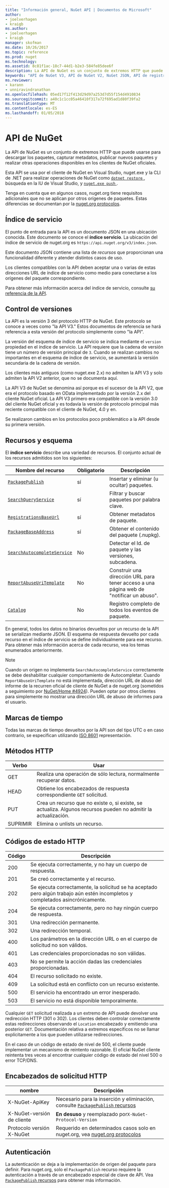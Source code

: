 ```yaml
---
title: "Información general, NuGet API | Documentos de Microsoft"
author:
- joelverhagen
- kraigb
ms.author:
- joelverhagen
- kraigb
manager: skofman
ms.date: 10/26/2017
ms.topic: reference
ms.prod: nuget
ms.technology: 
ms.assetid: 8c81f1ac-18c7-44d1-b2e3-584fe85dee6f
description: La API de NuGet es un conjunto de extremos HTTP que puede usarse para descargar los paquetes, capturar metadatos, publicar nuevos paquetes, etcetera.
keywords: "API de NuGet V3, API de NuGet V2, NuGet JSON, API de registro de NuGet, contenedor sin formato de API de NuGet, NuGet nupkg API, API de metadatos de NuGet, API de búsqueda de NuGet, NuGet inserción API, NuGe publicar API, NuGet eliminar API, NuGet ocultar API, protocolo de NuGet"
ms.reviewer:
- karann
- unniravindranathan
ms.openlocfilehash: 05ed17f12f413d29d97a253d7d55f154d4910834
ms.sourcegitcommit: a40c1c1cc05a46410f317a72f695ad1d80f39fa2
ms.translationtype: MT
ms.contentlocale: es-ES
ms.lasthandoff: 01/05/2018
---
```

# <a name="nuget-api"></a>API de NuGet

La API de NuGet es un conjunto de extremos HTTP que puede usarse para descargar los paquetes, capturar metadatos, publicar nuevos paquetes y realizar otras operaciones disponibles en los clientes de NuGet oficiales.

Esta API se usa por el cliente de NuGet en Visual Studio, nuget.exe y la CLI de .NET para realizar operaciones de NuGet como [ `dotnet restore` ](/dotnet/articles/core/preview3/tools/dotnet-restore), búsqueda en la IU de Visual Studio, y [ `nuget.exe push` ](../tools/cli-ref-push.md).

Tenga en cuenta que en algunos casos, nuget.org tiene requisitos adicionales que no se aplican por otros orígenes de paquetes. Estas diferencias se documentan por la [nuget.org protocolos](nuget-protocols.md).

## <a name="service-index"></a>Índice de servicio

El punto de entrada para la API es un documento JSON en una ubicación conocida. Este documento se conoce el **índice servicio**.
La ubicación del índice de servicio de nuget.org es `https://api.nuget.org/v3/index.json`.

Este documento JSON contiene una lista de *recursos* que proporcionan una funcionalidad diferente y atender distintos casos de uso.

Los clientes compatibles con la API deben aceptar una o varias de estas direcciones URL de índice de servicio como medio para conectarse a los orígenes del paquete correspondiente.

Para obtener más información acerca del índice de servicio, consulte [su referencia de la API](service-index.md).

## <a name="versioning"></a>Control de versiones

La API es la versión 3 del protocolo HTTP de NuGet. Este protocolo se conoce a veces como "la API V3." Estos documentos de referencia se hará referencia a esta versión del protocolo simplemente como "la API".

La versión del esquema de índice de servicio se indica mediante el `version` propiedad en el índice de servicio. La API requiere que la cadena de versión tiene un número de versión principal de `3`. Cuando se realizan cambios no importantes en el esquema de índice de servicio, se aumentará la versión secundaria de la cadena de versión.

Los clientes más antiguos (como nuget.exe 2.x) no admiten la API V3 y solo admiten la API V2 anterior, que no se documenta aquí.

La API V3 de NuGet se denomina así porque es el sucesor de la API V2, que era el protocolo basado en OData implementado por la versión 2.x del cliente NuGet oficial. La API V3 primero era compatible con la versión 3.0 del cliente NuGet oficial y es todavía la versión de protocolo principal más reciente compatible con el cliente de NuGet, 4.0 y en. 

Se realizaron cambios en los protocolos poco problemático a la API desde su primera versión.

## <a name="resources-and-schema"></a>Recursos y esquema

El **índice servicio** describe una variedad de recursos. El conjunto actual de los recursos admitidos son los siguientes:

Nombre del recurso                                                          | Obligatorio | Descripción
---------------------------------------------------------------------- | -------- | -----------
[`PackagePublish`](package-publish-resource.md)                        | sí      | Insertar y eliminar (u ocultar) paquetes.
[`SearchQueryService`](search-query-service-resource.md)               | sí      | Filtrar y buscar paquetes por palabra clave.
[`RegistrationsBaseUrl`](registration-base-url-resource.md)            | sí      | Obtener metadatos de paquete.
[`PackageBaseAddress`](package-base-address-resource.md)               | sí      | Obtener el contenido del paquete (.nupkg).
[`SearchAutocompleteService`](search-autocomplete-service-resource.md) | No       | Detectar el Id. de paquete y las versiones, subcadena.
[`ReportAbuseUriTemplate`](report-abuse-resource.md)                   | No       | Construir una dirección URL para tener acceso a una página web de "notificar un abuso".
[`Catalog`](catalog-resource.md)                                       | No       | Registro completo de todos los eventos de paquete.

En general, todos los datos no binarios devueltos por un recurso de la API se serializan mediante JSON. El esquema de respuesta devuelto por cada recurso en el índice de servicio se define individualmente para ese recurso. Para obtener más información acerca de cada recurso, vea los temas enumerados anteriormente.

> [!Note]
> Cuando un origen no implementa `SearchAutocompleteService` correctamente se debe deshabilitar cualquier comportamiento de Autocompletar. Cuando `ReportAbuseUriTemplate` no está implementada, dirección URL de abuso del informe de la recurren oficial de cliente de NuGet a de nuget.org (sometidos a seguimiento por [NuGet/Home #4924](https://github.com/NuGet/Home/issues/4924)). Pueden optar por otros clientes para simplemente no mostrar una dirección URL de abuso de informes para el usuario.

## <a name="timestamps"></a>Marcas de tiempo

Todas las marcas de tiempo devueltos por la API son del tipo UTC o en caso contrario, se especifican utilizando [ISO 8601](https://www.iso.org/iso-8601-date-and-time-format.html) representación. 

## <a name="http-methods"></a>Métodos HTTP

Verbo   | Usar
------ | -----------
GET    | Realiza una operación de sólo lectura, normalmente recuperar datos.
HEAD   | Obtiene los encabezados de respuesta correspondiente `GET` solicitud.
PUT    | Crea un recurso que no existe o, si existe, se actualiza. Algunos recursos pueden no admitir la actualización.
SUPRIMIR | Elimina o unlists un recurso.

## <a name="http-status-codes"></a>Códigos de estado HTTP

Código | Descripción
---- | -----
200  | Se ejecuta correctamente, y no hay un cuerpo de respuesta.
201  | Se creó correctamente y el recurso.
202  | Se ejecuta correctamente, la solicitud se ha aceptado pero algún trabajo aún estén incompletos y completados asincrónicamente.
204  | Se ejecuta correctamente, pero no hay ningún cuerpo de respuesta.
301  | Una redirección permanente.
302  | Una redirección temporal.
400  | Los parámetros en la dirección URL o en el cuerpo de solicitud no son válidos.
401  | Las credenciales proporcionadas no son válidas.
403  | No se permite la acción dadas las credenciales proporcionadas.
404  | El recurso solicitado no existe.
409  | La solicitud está en conflicto con un recurso existente.
500  | El servicio ha encontrado un error inesperado.
503  | El servicio no está disponible temporalmente.

Cualquier `GET` solicitud realizada a un extremo de API puede devolver una redirección HTTP (301 o 302). Los clientes deben controlar correctamente estas redirecciones observando el `Location` encabezado y emitiendo una posterior `GET`. Documentación relativa a extremos específicos no se llamar explícitamente a los que pueden utilizarse redirecciones.

En el caso de un código de estado de nivel de 500, el cliente puede implementar un mecanismo de reintento razonable. El oficial NuGet cliente reintenta tres veces al encontrar cualquier código de estado del nivel 500 o error TCP/DNS.

## <a name="http-request-headers"></a>Encabezados de solicitud HTTP

nombre                     | Descripción
------------------------ | -----------
X-NuGet-ApiKey           | Necesario para la inserción y eliminación, consulte [ `PackagePublish` recursos](package-publish-resource.md)
X-NuGet-versión de cliente   | **En desuso** y reemplazado por`X-NuGet-Protocol-Version`
Protocolo versión X-NuGet | Requerido en determinados casos solo en nuget.org, vea [nuget.org protocolos](NuGet-Protocols.md)

## <a name="authentication"></a>Autenticación

La autenticación se deja a la implementación de origen del paquete para definir. Para nuget.org, solo el `PackagePublish` recurso requiere la autenticación a través de un encabezado especial de clave de API. Vea [ `PackagePublish` recursos](package-publish-resource.md) para obtener más información.
